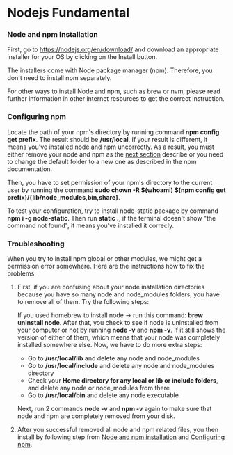 # Nodejs Fundamental 
 
### Node and npm Installation 

First, go to https://nodejs.org/en/download/ and download an appropriate installer for your OS by clicking on the Install button.

The installers come with Node package manager (npm). Therefore, you don't need to install npm separately. 

For other ways to install Node and npm, such as brew or nvm, please read further information in other internet resources to get the correct instruction.

### Configuring npm

Locate the path of your npm's directory by running command **npm config get prefix**. The result should be **/usr/local**. If your result is different, it means you've installed node and npm uncorrectly. As a result, you must either remove your node and npm as the [next section](#Troubleshooting) describe or you need to change the default folder to a new one as described in the npm documentation.

Then, you have to set permission of your npm's directory to the current user by running the command **sudo chown -R $(whoami) $(npm config get prefix)/{lib/node_modules,bin,share}**.

To test your configuration, try to install node-static package by command **npm i -g node-static**. Then run **static .**, if the terminal doesn't show "the command not found", it means you've installed it correcly.

### Troubleshooting 

When you try to install npm global or other modules, we might get a permission error somewhere. Here are the instructions how to fix the problems.

1. First, if you are confusing about your node installation directories because you have so many node and node_modules folders, you have to remove all of them. Try the following steps: 

   If you used homebrew to install node -> run this command: **brew uninstall node**. After that, you check to see if node is uninstalled from your computer or not by running **node -v** and **npm -v**. If it still shows the version of either of them, which means that your node was completely installed somewhere else. Now, we have to do more extra steps:
  
   * Go to **/usr/local/lib** and delete any node and node_modules
   * Go to **/usr/local/include** and delete any node and node_modules directory
   * Check your **Home directory for any local or lib or include folders**, and delete any node or node_modules from there
   * Go to **/usr/local/bin** and delete any node executable
   
   Next, run 2 commands **node -v** and **npm -v** again to make sure that node and npm are completely removed from your disk.
  
2. After you successful removed all node and npm related files, you then install by following step from [Node and npm installation](#Node-and-npm-Installation) and [Configuring npm](#Configuring-npm).
